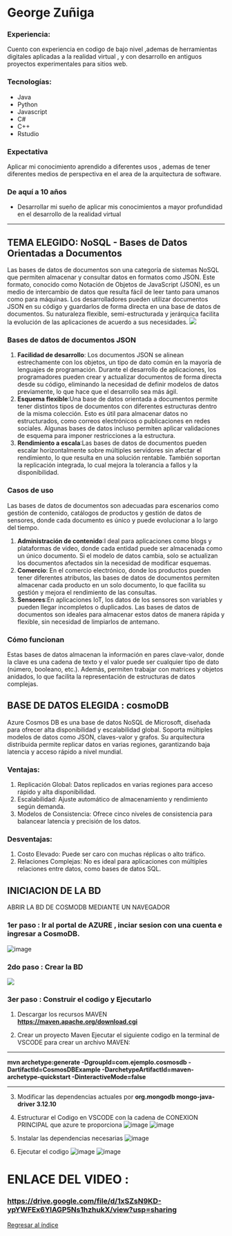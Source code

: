 # George Zuñiga

### Experiencia:
Cuento con experiencia en codigo de bajo nivel ,ademas de herramientas digitales aplicadas a la realidad virtual , y con desarrollo en antiguos proyectos experimentales para sitios web. 
### Tecnologías:
- Java
- Python
- Javascript
- C#
- C++
- Rstudio
### Expectativa
Aplicar mi conocimiento aprendido a diferentes usos , ademas de tener diferentes medios de perspectiva en el area de la arquitectura de software.
### De aquí a 10 años
- Desarrollar mi sueño de aplicar mis conocimientos a mayor profundidad en el desarrollo de la realidad virtual

----------------------------------------------------------------------------------------------------------------------------


## **TEMA ELEGIDO**:  NoSQL - Bases de Datos Orientadas a Documentos
Las bases de datos de documentos son una categoría de sistemas NoSQL que permiten almacenar y consultar datos en formatos como JSON. Este formato, conocido como Notación de Objetos de JavaScript (JSON), es un medio de intercambio de datos que resulta fácil de leer tanto para umanos como para máquinas. Los desarrolladores pueden utilizar documentos JSON en su código y guardarlos de forma directa en una base 
de datos de documentos. Su naturaleza flexible, semi-estructurada y jerárquica facilita la evolución de las aplicaciones de acuerdo a sus necesidades.
![](CosmoDB.png)
### Bases de datos de documentos JSON
1. **Facilidad de desarrollo**:
Los documentos JSON se alinean estrechamente con los objetos, un tipo de dato común en la mayoría de lenguajes de programación. Durante el desarrollo de aplicaciones, los programadores pueden crear y actualizar documentos de forma directa desde su código, eliminando la necesidad de definir modelos de datos previamente, lo que hace que el desarrollo sea más ágil.
2. **Esquema flexible**:Una base de datos orientada a documentos permite tener distintos tipos de documentos con diferentes estructuras dentro de la misma colección. Esto es útil para almacenar datos no estructurados, como correos electrónicos o publicaciones en redes sociales. Algunas bases de datos incluso permiten aplicar validaciones de esquema para imponer restricciones a la estructura.
3. **Rendimiento a escala**:Las bases de datos de documentos pueden escalar horizontalmente sobre múltiples servidores sin afectar el rendimiento, lo que resulta en una solución rentable. También soportan la replicación integrada, lo cual mejora la tolerancia a fallos y la disponibilidad.
### Casos de uso
Las bases de datos de documentos son adecuadas para escenarios como 
gestión de contenido, catálogos de productos y gestión de datos de 
sensores, donde cada documento es único y puede evolucionar a lo largo 
del tiempo. 
1. **Administración de contenido**:I
deal para aplicaciones como blogs y plataformas de video, donde cada entidad puede ser almacenada como un único documento. Si el modelo de datos cambia, solo se actualizan los documentos afectados sin la necesidad de modificar esquemas.
2. **Comercio**: En el comercio electrónico, donde los productos pueden tener diferentes atributos, las bases de datos de documentos permiten almacenar cada producto en un solo documento, lo que facilita su gestión y mejora el rendimiento de las consultas.
3. **Sensores**:En aplicaciones IoT, los datos de los sensores son variables y pueden llegar incompletos o duplicados. Las bases de datos de documentos son ideales para almacenar estos datos de manera rápida y flexible, sin necesidad de limpiarlos de antemano.
### Cómo funcionan
Estas bases de datos almacenan la información en pares clave-valor, donde la clave es una cadena de texto y el valor puede ser cualquier tipo de dato (número, booleano, etc.). Además, permiten trabajar con matrices y objetos anidados, lo que facilita la representación de estructuras de datos complejas.

## **BASE DE DATOS ELEGIDA : cosmoDB**
Azure Cosmos DB es una base de datos NoSQL de Microsoft, diseñada para ofrecer alta disponibilidad y escalabilidad global. Soporta múltiples modelos de datos como JSON, claves-valor y grafos. Su arquitectura distribuida permite replicar datos en varias regiones, garantizando baja latencia y acceso rápido a nivel mundial.
### Ventajas:
1. Replicación Global: Datos replicados en varias regiones para acceso rápido y alta disponibilidad.
2. Escalabilidad: Ajuste automático de almacenamiento y rendimiento según demanda.
3. Modelos de Consistencia: Ofrece cinco niveles de consistencia para balancear latencia y precisión de los datos.
### Desventajas:
1. Costo Elevado: Puede ser caro con muchas réplicas o alto tráfico.
2. Relaciones Complejas: No es ideal para aplicaciones con múltiples relaciones entre datos, como bases de datos SQL.

## INICIACION DE LA BD
ABRIR LA BD DE COSMODB MEDIANTE UN NAVEGADOR
### 1er paso : Ir al portal de AZURE , inciar sesion con una cuenta e ingresar a CosmoDB.
![image](https://github.com/user-attachments/assets/04ed3851-7d07-4d03-8db9-670785703c88)

### 2do paso : Crear la BD
![](BDMON.png)
### 3er paso : Construir el codigo y Ejecutarlo
1. Descargar los recursos MAVEN 
**https://maven.apache.org/download.cgi**

2. Crear un proyecto Maven 
Ejecutar el siguiente codigo en la terminal de VSCODE para crear un archivo MAVEN:

---------------
**mvn archetype:generate -DgroupId=com.ejemplo.cosmosdb -DartifactId=CosmosDBExample -DarchetypeArtifactId=maven-archetype-quickstart -DinteractiveMode=false**

--------------


3. Modificar las dependencias actuales por
**<dependencies>
    <dependency>
        <groupId>org.mongodb</groupId>
        <artifactId>mongo-java-driver</artifactId>
        <version>3.12.10</version>
    </dependency>
</dependencies>**

4. Estructurar el Codigo en VSCODE con la cadena de CONEXION PRINCIPAL que azure te proporciona
![image](https://github.com/user-attachments/assets/2fa7a265-0df5-4946-a7fc-9b6711f01a5b)
![image](https://github.com/user-attachments/assets/e54dd511-0d04-4510-a21c-b3b72ba6601d)
5. Instalar las dependencias necesarias
![image](https://github.com/user-attachments/assets/ce650f6b-8388-41b0-9b44-e261b646b0c6)
6. Ejecutar el codigo
![image](https://github.com/user-attachments/assets/904dd710-2e27-4d98-88d3-f9779e8d9632)
![image](https://github.com/user-attachments/assets/878efb1e-e1af-4fc4-9881-4bb50e832c24)


# ENLACE DEL VIDEO :
### https://drive.google.com/file/d/1xSZsN9KD-ypYWFEx6YlAGP5Ns1hzhukX/view?usp=sharing





[Regresar al índice](../../README.md)

